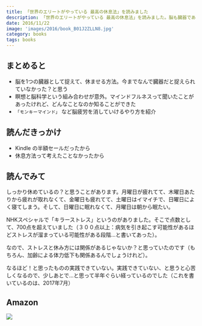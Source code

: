 ```yaml
---
title: 「世界のエリートがやっている 最高の休息法」を読みました
description: 「世界のエリートがやっている 最高の休息法」を読みました。脳も臓器である、というのを思い出しました。マインドフルネスって聞いたことがあったけれど、怪しそう...と思って読んでいませんでした。
date: 2016/11/22
image: 'images/2016/book_B01J2ZLLN8.jpg'
category: books
tags: books
---
```


## まとめると

- 脳を1つの臓器として捉えて、休ませる方法。今までなんで臓器だと捉えられていなかった？と思う
- 瞑想と脳科学という組み合わせが意外。マインドフルネスって聞いたことがあったけれど、どんなことなのか知ることができた
- `「モンキーマインド」` など脳疲労を消していけるやり方を紹介

## 読んだきっかけ

- Kindle の半額セールだったから
- 休息方法って考えたことなかったから

## 読んでみて

しっかり休めているの？と思うことがあります。月曜日が疲れてて、木曜日あたりから疲れが取れなくて、金曜日も疲れてて、土曜日はイマイチで、日曜日によく寝てしまう。そして、日曜日に眠れなくて、月曜日は朝から眠たい。  

NHKスペシャルで「キラーストレス」というのがありました。そこで点数として、700点を超えていました（３００点以上：病気を引き起こす可能性があるほどストレスが溜まっている可能性がある段階...と書いてあった）。

なので、ストレスと休み方には関係があるじゃないか？と思っていたのです（もちろん、加齢による体力低下も関係あるんでしょうけれど）。

なるほど！と思ったものの実践できていない。実践できていない、と思うと心苦しくなるので、少しあとで...と思って半年ぐらい経っているのでした（これを書いているのは、2017年7月）

## Amazon

[![](http://images-jp.amazon.com/images/P/B01J2ZLLN8.09.MAIN._SCLZZZZZZZ_.jpg)](https://www.amazon.co.jp/dp/B01J2ZLLN8/)
